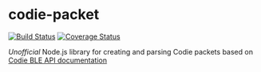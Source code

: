 codie-packet
===========

[![Build Status](https://travis-ci.org/6uliver/codie-packet.svg?branch=master)](https://travis-ci.org/6uliver/codie-packet) [![Coverage Status](https://coveralls.io/repos/github/6uliver/codie-packet/badge.svg?branch=master)](https://coveralls.io/github/6uliver/codie-packet?branch=master)

*Unofficial* Node.js library for creating and parsing Codie packets based on [Codie BLE API documentation](http://codie.azurewebsites.net/api/)
